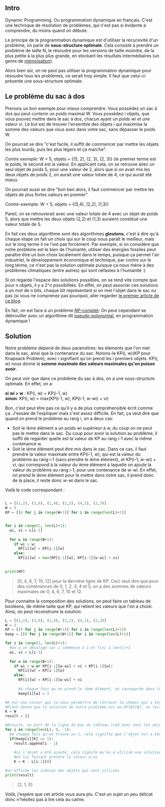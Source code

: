 ## Intro
Dynamic Programming. Ou programmation dynamique en français. C'est une technique de résolution de problèmes, qui n'est pas si évidente 
à comprendre, du moins quand on débute. 

Le principe de la programmation dynamique est d'utiliser la récursivité d'un problème, on parle de **sous-structure optimale**.
Cela consiste à prendre un problème de taille N, le résoudre pour les versions de taille moindre, de la plus petite à la plus plus grande,
en stockant les résultats intermédiaires (un genre de [mémoïsation](https://fr.wikipedia.org/wiki/M%C3%A9mo%C3%AFsation)).

Alors bien sûr, on ne peut pas utiliser la programmation dynamique pour résoudre tous les problèmes, ce serait trop simple. Il faut
que celui-ci présente une sous-structure optimale.

## Le problème du sac à dos
Prenons un bon exemple pour mieux comprendre. Vous possédez un sac à dos qui peut contenir un poids maximal W. Vous possédez i objets, que vous pouvez mettre dans le sac à dos, chacun ayant un poids wi et une valeur vi. Le but est de trouver l'ensemble des objets i qui maximise la somme des valeurs que vous avez dans votre sac, sans dépasser le poids W.  

On pourrait se dire "c'est facile, il suffit de commencer par mettre les objets les plus lourds, puis les plus légers et ça marche".  

*Contre exemple*: W = 5, objets = {(5, 2), (2, 3), (2, 3)} (le premier terme est le poids, le second est la valeur.
En applicant cela, on se retrouve avec un seul objet de poids 5, pour une valeur de 2, alors que si on avait mis les deux objets de poids 2, on aurait une valeur totale de 4, ce qui aurait été mieux.

On pourrait aussi se dire "bon ben alors, il faut commencer par mettre les objets de plus fortes valeurs en premier".
    
*Contre-exemple*: W = 5, objets = {(5,4), (2,2), (1,3)}

Pareil, on se retrouverait avec une valeur totale de 4 avec un objet de poids 5, alors que mettre les deux objets (2,2) et (1,3) auraient constitué une valeur totale de 5.

En fait ces deux algorithme sont des algorithmes **gloutons**, c'est à dire qu'à chaque étape on fait un choix qui sur le coup nous 
paraît le meilleur, mais sur le long terme il ne l'est pas forcément. Par exemple, si on considère que notre problème est le bien de l'humanté, utiliser des énergies fossiles peut paraître être un bon choix localement dans le temps, puisque ça permet l'air industriel, le développement économique et technique, par contre sur le long terme, ce n'est pas la solution optimale puisque ça nous mène à des problèmes climatiques (entre autres) qui sont néfastes à l'humanité :)

Si on regarde l'espace des solutions possibles, on se rend vite compte que pour n objets, il y a 2^n possibilités. En effet, on peut associer ces solutions à un mot de n bits, chaque bit représentant si on met l'objet dans le sac ou pas (si vous ne comprenez pas pourquoi, aller regarder [le premier article de ce blog](http://vulgairedev.fr/blog/article/2-puissance-n).

En fait, on est face à un problème [NP-complet](http://vulgairedev.fr/blog/article/problemesP_NP). On peut cependant se débrouiller avec un algorithme dit [pseudo-polynomial](https://en.wikipedia.org/wiki/Pseudo-polynomial_time), en 
programmation dynamique !

## Solution

Notre problème dépend de deux paramètres: les éléments que l'on met dans le sac, ainsi que la contenance du sac. Notons-le KP(i, w)(KP pour Knapsack Problem), avec i signifiant qu'on prend les i premiers objets. KP(i, w) nous donne la **somme maximale des valeurs maximales qu'on puisse avoir**.

On peut voir que dans ce problème du sac à dos, on a une sous-structure optimale.
En effet, on a:

**si wi > w** : KP(i, w) = KP(i-1, w)  
**sinon**: KP(i, w) = max(KP(i-1, w), KP(i-1, w-wi) + vi) 

Bon, c'est peut être pas ce qu'il y a de plus compréhensible écrit comme ça. J'essaie de l'expliquer mais c'est assez difficile.
En fait, ça veut dire que quand on prend le problème au rang i, on a deux cas:
- Soit le ième élément a un poids wi supérieur à w, du coup on ne peut pas le mettre dans le sac. Du coup pour avoir la solution au problème, il suffit de regarder quelle est la valeur de KP au rang i-1 avec la même contenance w.
- Soit le ième élément peut être mis dans le sac. Dans ce cas, il faut prendre la valeur maximale entre KP(i-1, w), qui est la valeur du problème au rang i-1 (sans prendre le iéme élément), et KP(i-1, w-wi) + vi, qui correspond à la valeur du ième élément à laquelle on ajoute la valeur du problème au rang i-1, pour une contenance de w-wi. En effet, on prend le ième élément pour le mettre dans notre sac, il prend donc de la place, il reste donc w-wi dans le sac.

Voilà le code correspondant :

``` python

L = [(1,2), (3,6), (1,4), (2,2), (4,1), (2,3)]
W = 5
KP = [[0 for j in range(W+1)] for i in range(len(L)+1)]


for i in range(1, len(L)+1):
  wi, vi = L[i-1]
  
  for w in range(W+1):
    if wi > w:
      KP[i][w] = KP[i-1][w]
    else:
      KP[i][w] = max(KP[i-1][w], KP[i-1][w-wi] + vi)
      
  
print(KP)

```
>[0, 4, 6, 7, 10, 12] 
pour la dernière ligne de KP. Ceci veut dire que pour des contenances de 0, 1, 2, 3, 4 et 5, on a des sommes de valeurs maximales de 0, 4, 6, 7, 10 et 12.

Pour connaitre la composition des solutions, on peut faire un tableau de booléens, de même taille que KP, qui retient les valeurs que l'on a choisi. Ainsi, on peut reconstruire la solution:

``` python
L = [(1,2), (3,6), (1,4), (2,2), (4,1), (2,3)]
W = 5
KP = [[0 for j in range(W+1)] for i in range(len(L)+1)]
keep = [[0 for j in range(W+1)] for i in range(len(L)+1)]

for i in range(1, len(L)+1):
  #on a un décalage car i commence à 1 et fini à len(L)+1
  wi, vi = L[i-1]
  
  for w in range(W+1):
    if wi > w or KP[i-1][w-wi] + vi < KP[i-1][w]:
      KP[i][w] = KP[i-1][w]
    else:
      KP[i][w] = KP[i-1][w-wi] + vi
      
      #à chaque fois qu'on prend le ième élément, on sauvegarde dans le tableau keep
      keep[i][w] = 1

#K est une valeur qui va nous permettre de retracer le chemin qui a été pris dans la DP.
#Etant donné que la solution de notre problème est en KP[N][W], on fait prendre à K la valeur W.
K = W
result = []

#Ensuite, on part de la ligne du bas du tableau (càd avec tous les objets pris en compte), et on cherche quand un objet a été ajouté
for i in range(len(L), 0, -1):
  #à chaque fois qu'on trouve un 1, cela signifie que l'objet est a été ajouté à cette étape
  if(keep[i][K] == 1):
    result.append(i - 1)
    
    #si l'objet a été ajouté, cela signife qu'on a utilisé une solution du sous probleme KP[i-1][w-wi], donc il faut adapter K
    #en lui faisant prendre la valeur w-wi
    K = K - L[i-1][0]

#on affiche les indices des objets qui sont utilisés
print(result)
```
>[2, 1, 0]

Voilà, j'espère que cet article vous aura plu. C'est un sujet un peu délicat donc n'hésitez pas à lire cela au calme. 






